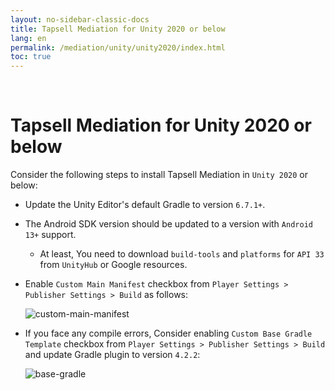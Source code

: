 ```yaml
---
layout: no-sidebar-classic-docs
title: Tapsell Mediation for Unity 2020 or below
lang: en
permalink: /mediation/unity/unity2020/index.html
toc: true
---
```


<br/>

# Tapsell Mediation for Unity 2020 or below

Consider the following steps to install Tapsell Mediation in `Unity 2020` or below:

- Update the Unity Editor's default Gradle to version `6.7.1+`.
- The Android SDK version should be updated to a version with `Android 13+` support.
  - At least, You need to download `build-tools` and `platforms` for `API 33` from `UnityHub` or Google resources.
- Enable `Custom Main Manifest` checkbox from `Player Settings > Publisher Settings > Build` as follows:

  <img src="/images/mediation-unity-custom-main-manifest" alt="custom-main-manifest" />

- If you face any compile errors, Consider enabling `Custom Base Gradle Template` checkbox from `Player Settings > Publisher Settings > Build` and update Gradle plugin to version `4.2.2`:

  <img src="/images/mediation-unity-base-gradle" alt="base-gradle" />

